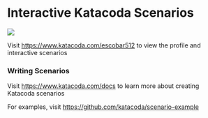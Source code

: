 # Interactive Katacoda Scenarios

[![](http://shields.katacoda.com/katacoda/escobar512/count.svg)](https://www.katacoda.com/escobar512 "Get your profile on Katacoda.com")

Visit https://www.katacoda.com/escobar512 to view the profile and interactive scenarios

### Writing Scenarios
Visit https://www.katacoda.com/docs to learn more about creating Katacoda scenarios

For examples, visit https://github.com/katacoda/scenario-example
